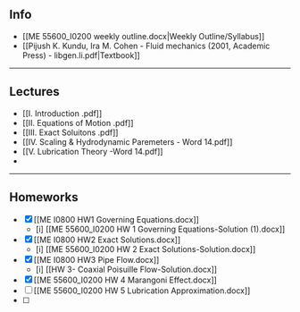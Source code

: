 ## Info

- [[ME 55600_I0200 weekly outline.docx|Weekly Outline/Syllabus]]
- [[Pijush K. Kundu, Ira M. Cohen - Fluid mechanics (2001, Academic Press) - libgen.li.pdf|Textbook]]

---
## Lectures
+ [[I. Introduction .pdf]]
+ [[II. Equations of Motion .pdf]]
+ [[III. Exact Soluitons .pdf]]
+ [[IV. Scaling & Hydrodynamic Paremeters - Word 14.pdf]]
+ [[V. Lubrication Theory -Word 14.pdf]]
+ 

---
## Homeworks
+ [x] [[ME I0800 HW1 Governing Equations.docx]]
	+ [i] [[ME 55600_I0200 HW 1 Governing Equations-Solution (1).docx]]
+ [x] [[ME I0800 HW2 Exact Solutions.docx]]
	+ [i] [[ME 55600_I0200 HW 2 Exact Solutions-Solution.docx]]
+ [x] [[ME I0800 HW3 Pipe Flow.docx]]
	+ [i] [[HW 3- Coaxial Poisuille Flow-Solution.docx]]
+ [x] [[ME 55600_I0200 HW 4 Marangoni Effect.docx]]
+ [ ] [[ME 55600_I0200 HW 5 Lubrication Approximation.docx]]
+ [ ] 